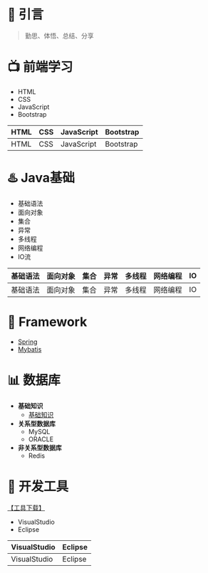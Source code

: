 # :star2: 引言
> 勤思、体悟、总结、分享


# :tv: 前端学习
- HTML
- CSS
- JavaScript
- Bootstrap

HTML|CSS|JavaScript|Bootstrap
--|--|--|--
HTML|CSS|JavaScript|Bootstrap


# :hotsprings: Java基础
- 基础语法
- 面向对象
- 集合
- 异常
- 多线程
- 网络编程
- IO流

基础语法|面向对象|集合|异常|多线程|网络编程|IO
--|--|--|--|--|--|--
基础语法|面向对象|集合|异常|多线程|网络编程|IO


# :briefcase: Framework
- [Spring](https://github.com/wyd288/fan1111/blob/master/src/Spring.md)
- [Mybatis](https://github.com/wyd288/fan1111/blob/master/src/Mybatis.md)


# :bar_chart: 数据库
- **基础知识**
  - [基础知识](https://github.com/wyd288/fan1111/blob/master/src/DataBase.md)
- **关系型数据库**
  - MySQL
  - ORACLE
- **非关系型数据库**
  - Redis


# :clap: 开发工具
[【工具下载】](http://www.baidu.com)
- VisualStudio
- Eclipse

VisualStudio|Eclipse
--|--
VisualStudio|Eclipse

